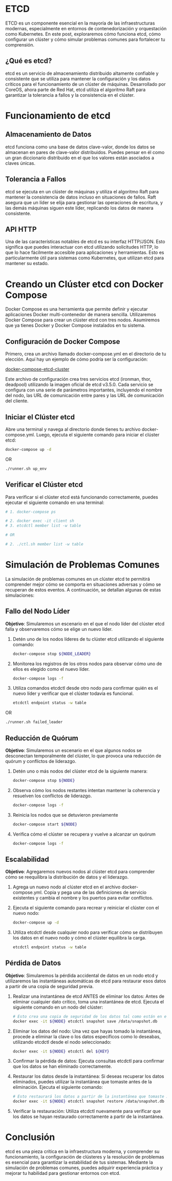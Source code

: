 # ETCD

ETCD es un componente esencial en la mayoría de las infraestructuras modernas, especialmente en entornos de contenedorización y orquestación como Kubernetes. En este post, exploraremos cómo funciona etcd, cómo configurar un clúster y cómo simular problemas comunes para fortalecer tu comprensión.

## ¿Qué es etcd?

etcd es un servicio de almacenamiento distribuido altamente confiable y consistente que se utiliza para mantener la configuración y los datos críticos para el funcionamiento de un clúster de máquinas. Desarrollado por CoreOS, ahora parte de Red Hat, etcd utiliza el algoritmo Raft para garantizar la tolerancia a fallos y la consistencia en el clúster.

# Funcionamiento de etcd

## Almacenamiento de Datos

etcd funciona como una base de datos clave-valor, donde los datos se almacenan en pares de clave-valor distribuidos. Puedes pensar en él como un gran diccionario distribuido en el que los valores están asociados a claves únicas.

## Tolerancia a Fallos

etcd se ejecuta en un clúster de máquinas y utiliza el algoritmo Raft para mantener la consistencia de datos incluso en situaciones de fallos. Raft asegura que un líder se elija para gestionar las operaciones de escritura, y las demás máquinas siguen este líder, replicando los datos de manera consistente.

## API HTTP
Una de las características notables de etcd es su interfaz HTTP/JSON. Esto significa que puedes interactuar con etcd utilizando solicitudes HTTP, lo que lo hace fácilmente accesible para aplicaciones y herramientas. Esto es particularmente útil para sistemas como Kubernetes, que utilizan etcd para mantener su estado.

# Creando un Clúster etcd con Docker Compose

Docker Compose es una herramienta que permite definir y ejecutar aplicaciones Docker multi-contenedor de manera sencilla. Utilizaremos Docker Compose para crear un clúster etcd con tres nodos. Asumiremos que ya tienes Docker y Docker Compose instalados en tu sistema.

## Configuración de Docker Compose
Primero, crea un archivo llamado docker-compose.yml en el directorio de tu elección. Aquí hay un ejemplo de cómo podría ser la configuración:

[docker-compose-etcd-cluster](./docker-compose.yaml)

Este archivo de configuración crea tres servicios etcd (ironman, thor, deadpool) utilizando la imagen oficial de etcd v3.5.0. Cada servicio se configura con una serie de parámetros importantes, incluyendo el nombre del nodo, las URL de comunicación entre pares y las URL de comunicación del cliente.

## Iniciar el Clúster etcd
Abre una terminal y navega al directorio donde tienes tu archivo docker-compose.yml. Luego, ejecuta el siguiente comando para iniciar el clúster etcd:

```bash
docker-compose up -d
```

OR

```bash
./runner.sh up_env
```


## Verificar el Clúster etcd
Para verificar si el clúster etcd está funcionando correctamente, puedes ejecutar el siguiente comando en una terminal:

```bash
# 1. docker-compose ps

# 2. docker exec -it client sh
# 3. etcdctl member list -w table

# OR

# 2. ./ctl.sh member list -w table
```

# Simulación de Problemas Comunes

La simulación de problemas comunes en un clúster etcd te permitirá comprender mejor cómo se comporta en situaciones adversas y cómo se recuperan de estos eventos. A continuación, se detallan algunas de estas simulaciones:

## Fallo del Nodo Líder

**Objetivo**: Simularemos un escenario en el que el nodo líder del clúster etcd falla y observaremos cómo se elige un nuevo líder.

1. Detén uno de los nodos líderes de tu clúster etcd utilizando el siguiente comando:
    ```bash
    docker-compose stop ${NODE_LEADER}
    ```

2. Monitorea los registros de los otros nodos para observar cómo uno de ellos es elegido como el nuevo líder.
    ```bash
    docker-compose logs -f
    ```

3. Utiliza comandos etcdctl desde otro nodo para confirmar quién es el nuevo líder y verificar que el clúster todavía es funcional.
    ```bash
    etcdctl endpoint status -w table
    ```

OR

```bash
./runner.sh failed_leader
```

## Reducción de Quórum

**Objetivo**: Simularemos un escenario en el que algunos nodos se desconectan temporalmente del clúster, lo que provoca una reducción de quórum y conflictos de liderazgo.

1. Detén uno o más nodos del clúster etcd de la siguiente manera:
    ```bash
    docker-compose stop ${NODE}
    ```

2. Observa cómo los nodos restantes intentan mantener la coherencia y resuelven los conflictos de liderazgo.
    ```bash
    docker-compose logs -f
    ```

3. Reinicia los nodos que se detuvieron previamente
    ```bash
    docker-compose start ${NODE}
    ```

4. Verifica cómo el clúster se recupera y vuelve a alcanzar un quórum
    ```bash
    docker-compose logs -f
    ```

## Escalabilidad

**Objetivo**: Agregaremos nuevos nodos al clúster etcd para comprender cómo se reequilibra la distribución de datos y el liderazgo.

1. Agrega un nuevo nodo al clúster etcd en el archivo docker-compose.yml. Copia y pega una de las definiciones de servicio existentes y cambia el nombre y los puertos para evitar conflictos.

2. Ejecuta el siguiente comando para recrear y reiniciar el clúster con el nuevo nodo:
    ```bash
    docker-compose up -d
    ```

3. Utiliza etcdctl desde cualquier nodo para verificar cómo se distribuyen los datos en el nuevo nodo y cómo el clúster equilibra la carga.
    ```bash
    etcdctl endpoint status -w table
    ```

## Pérdida de Datos

**Objetivo**: Simularemos la pérdida accidental de datos en un nodo etcd y utilizaremos las instantáneas automáticas de etcd para restaurar esos datos a partir de una copia de seguridad previa.

1. Realizar una instantánea de etcd ANTES de eliminar los datos: Antes de eliminar cualquier dato crítico, toma una instantánea de etcd. Ejecuta el siguiente comando en un nodo del clúster:
    ```bash
    # Esto crea una copia de seguridad de los datos tal como están en ese momento.
    docker exec -it ${NODE} etcdctl snapshot save /data/snapshot.db
    ```


2. Eliminar los datos del nodo: Una vez que hayas tomado la instantánea, procede a eliminar la clave o los datos específicos como lo deseabas, utilizando etcdctl desde el nodo seleccionado:
    ```bash
    docker exec -it ${NODE} etcdctl del ${KEY}
    ```

2. Confirmar la pérdida de datos: Ejecuta consultas etcdctl para confirmar que los datos se han eliminado correctamente. 

3. Restaurar los datos desde la instantánea: Si deseas recuperar los datos eliminados, puedes utilizar la instantánea que tomaste antes de la eliminación. Ejecuta el siguiente comando:
    ```bash
    # Esto restaurará los datos a partir de la instantánea que tomaste ANTES de la eliminación.
    docker exec -it ${NODE} etcdctl snapshot restore /data/snapshot.db --data-dir /data
    ```

4. Verificar la restauración: Utiliza etcdctl nuevamente para verificar que los datos se hayan restaurado correctamente a partir de la instantánea.

# Conclusión
etcd es una pieza crítica en la infraestructura moderna, y comprender su funcionamiento, la configuración de clústeres y la resolución de problemas es esencial para garantizar la estabilidad de tus sistemas. Mediante la simulación de problemas comunes, puedes adquirir experiencia práctica y mejorar tu habilidad para gestionar entornos con etcd.